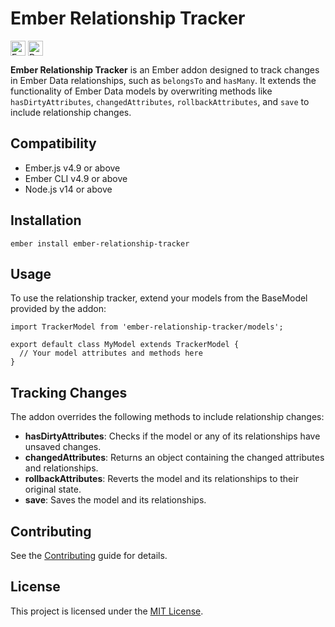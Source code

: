 # Ember Relationship Tracker 
<a href="https://www.npmjs.com/package/ember-relationship-tracker" target="blank"><img align="center" src="https://img.shields.io/npm/v/ember-relationship-tracker" alt="Ember Relationship Tracker" height="24" /></a> <a href="https://npm-stat.com/charts.html?package=ember-relationship-tracker" target="blank"><img align="center" src="https://img.shields.io/npm/dm/ember-relationship-tracker" alt="Reuters" height="24" /></a>

**Ember Relationship Tracker** is an Ember addon designed to track changes in Ember Data relationships, such as `belongsTo` and `hasMany`. It extends the functionality of Ember Data models by overwriting methods like `hasDirtyAttributes`, `changedAttributes`, `rollbackAttributes`, and `save` to include relationship changes.


## Compatibility

* Ember.js v4.9 or above
* Ember CLI v4.9 or above
* Node.js v14 or above


## Installation

```
ember install ember-relationship-tracker
```


## Usage
To use the relationship tracker, extend your models from the BaseModel provided by the addon:
```
import TrackerModel from 'ember-relationship-tracker/models';

export default class MyModel extends TrackerModel {
  // Your model attributes and methods here
}
```

## Tracking Changes
The addon overrides the following methods to include relationship changes:

- **hasDirtyAttributes**: Checks if the model or any of its relationships have unsaved changes.
- **changedAttributes**: Returns an object containing the changed attributes and relationships.
- **rollbackAttributes**: Reverts the model and its relationships to their original state.
- **save**: Saves the model and its relationships.


## Contributing

See the [Contributing](CONTRIBUTING.md) guide for details.


## License

This project is licensed under the [MIT License](LICENSE.md).
